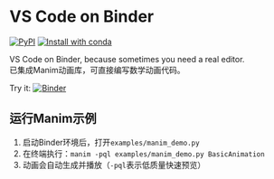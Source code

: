 # VS Code on Binder

[![PyPI](https://img.shields.io/pypi/v/jupyter-vscode-proxy)](https://pypi.org/project/jupyter-vscode-proxy/)
[![Install with conda](https://anaconda.org/conda-forge/jupyter-vscode-proxy/badges/version.svg)](https://github.com/conda-forge/jupyter-vscode-proxy-feedstock)

VS Code on Binder, because sometimes you need a real editor.  
已集成Manim动画库，可直接编写数学动画代码。

Try it: [![Binder](https://mybinder.org/badge_logo.svg)](https://mybinder.org/v2/gh/betatim/vscode-binder/master?urlpath=lab)

## 运行Manim示例
1. 启动Binder环境后，打开`examples/manim_demo.py`
2. 在终端执行：`manim -pql examples/manim_demo.py BasicAnimation`
3. 动画会自动生成并播放（`-pql`表示低质量快速预览）
